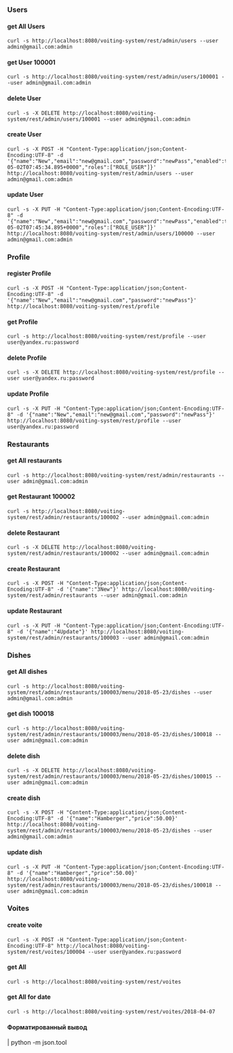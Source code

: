 ### Users

#### get All Users
    curl -s http://localhost:8080/voiting-system/rest/admin/users --user admin@gmail.com:admin

#### get User 100001
    curl -s http://localhost:8080/voiting-system/rest/admin/users/100001 --user admin@gmail.com:admin

#### delete User
    curl -s -X DELETE http://localhost:8080/voiting-system/rest/admin/users/100001 --user admin@gmail.com:admin

#### create User
    curl -s -X POST -H "Content-Type:application/json;Content-Encoding:UTF-8" -d '{"name":"New","email":"new@gmail.com","password":"newPass","enabled":true,"registered":"2018-05-02T07:45:34.895+0000","roles":["ROLE_USER"]}' http://localhost:8080/voiting-system/rest/admin/users --user admin@gmail.com:admin

#### update User
    curl -s -X PUT -H "Content-Type:application/json;Content-Encoding:UTF-8" -d '{"name":"New","email":"new@gmail.com","password":"newPass","enabled":true,"registered":"2018-05-02T07:45:34.895+0000","roles":["ROLE_USER"]}' http://localhost:8080/voiting-system/rest/admin/users/100000 --user admin@gmail.com:admin


### Profile

#### register Profile
    curl -s -X POST -H "Content-Type:application/json;Content-Encoding:UTF-8" -d '{"name":"New","email":"new@gmail.com","password":"newPass"}' http://localhost:8080/voiting-system/rest/profile

#### get Profile
    curl -s http://localhost:8080/voiting-system/rest/profile --user user@yandex.ru:password

#### delete Profile
    curl -s -X DELETE http://localhost:8080/voiting-system/rest/profile --user user@yandex.ru:password

#### update Profile
    curl -s -X PUT -H "Content-Type:application/json;Content-Encoding:UTF-8" -d '{"name":"New","email":"new@gmail.com","password":"newPass"}' http://localhost:8080/voiting-system/rest/profile --user user@yandex.ru:password

### Restaurants

#### get All restaurants
    curl -s http://localhost:8080/voiting-system/rest/admin/restaurants --user admin@gmail.com:admin

#### get Restaurant 100002
    curl -s http://localhost:8080/voiting-system/rest/admin/restaurants/100002 --user admin@gmail.com:admin

#### delete Restaurant
    curl -s -X DELETE http://localhost:8080/voiting-system/rest/admin/restaurants/100002 --user admin@gmail.com:admin

#### create Restaurant
    curl -s -X POST -H "Content-Type:application/json;Content-Encoding:UTF-8" -d '{"name":"3New"}' http://localhost:8080/voiting-system/rest/admin/restaurants --user admin@gmail.com:admin

#### update Restaurant
    curl -s -X PUT -H "Content-Type:application/json;Content-Encoding:UTF-8" -d '{"name":"4Update"}' http://localhost:8080/voiting-system/rest/admin/restaurants/100003 --user admin@gmail.com:admin



### Dishes

#### get All dishes
    curl -s http://localhost:8080/voiting-system/rest/admin/restaurants/100003/menu/2018-05-23/dishes --user admin@gmail.com:admin

#### get dish 100018
    curl -s http://localhost:8080/voiting-system/rest/admin/restaurants/100003/menu/2018-05-23/dishes/100018 --user admin@gmail.com:admin

#### delete dish
    curl -s -X DELETE http://localhost:8080/voiting-system/rest/admin/restaurants/100003/menu/2018-05-23/dishes/100015 --user admin@gmail.com:admin

#### create dish
    curl -s -X POST -H "Content-Type:application/json;Content-Encoding:UTF-8" -d '{"name":"Hamberger","price":50.00}' http://localhost:8080/voiting-system/rest/admin/restaurants/100003/menu/2018-05-23/dishes --user admin@gmail.com:admin

#### update dish
    curl -s -X PUT -H "Content-Type:application/json;Content-Encoding:UTF-8" -d '{"name":"Hamberger","price":50.00}' http://localhost:8080/voiting-system/rest/admin/restaurants/100003/menu/2018-05-23/dishes/100018 --user admin@gmail.com:admin


### Voites

#### create voite
    curl -s -X POST -H "Content-Type:application/json;Content-Encoding:UTF-8" http://localhost:8080/voiting-system/rest/voites/100004 --user user@yandex.ru:password

#### get All 
    curl -s http://localhost:8080/voiting-system/rest/voites
    
#### get All for date    
    curl -s http://localhost:8080/voiting-system/rest/voites/2018-04-07


#### Форматированный вывод 
   | python -m json.tool

